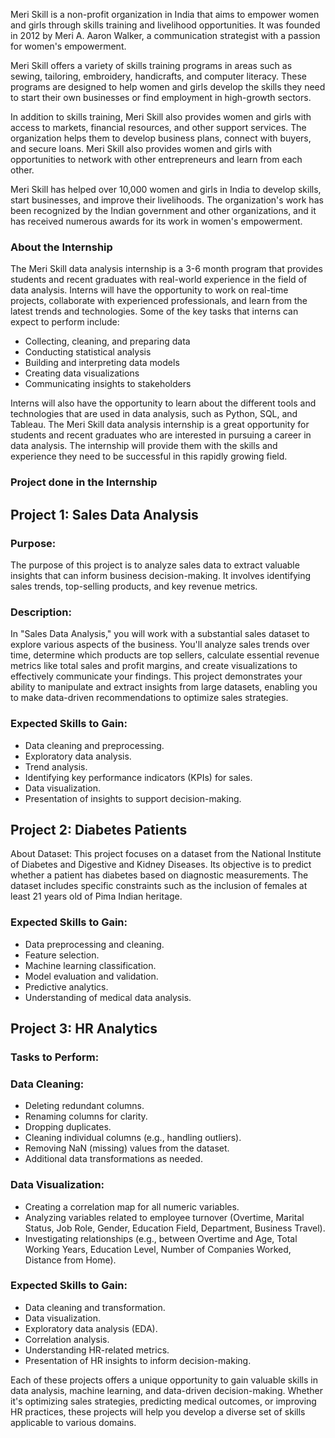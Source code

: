 Meri Skill is a non-profit organization in India that aims to empower women and girls through skills training and livelihood opportunities. It was founded in 2012 by Meri A. Aaron Walker, a communication strategist with a passion for women's empowerment.

Meri Skill offers a variety of skills training programs in areas such as sewing, tailoring, embroidery, handicrafts, and computer literacy. These programs are designed to help women and girls develop the skills they need to start their own businesses or find employment in high-growth sectors.

In addition to skills training, Meri Skill also provides women and girls with access to markets, financial resources, and other support services. The organization helps them to develop business plans, connect with buyers, and secure loans. Meri Skill also provides women and girls with opportunities to network with other entrepreneurs and learn from each other.

Meri Skill has helped over 10,000 women and girls in India to develop skills, start businesses, and improve their livelihoods. The organization's work has been recognized by the Indian government and other organizations, and it has received numerous awards for its work in women's empowerment.

### About the Internship
The Meri Skill data analysis internship is a 3-6 month program that provides students and recent graduates with real-world experience in the field of data analysis. Interns will have the opportunity to work on real-time projects, collaborate with experienced professionals, and learn from the latest trends and technologies.
Some of the key tasks that interns can expect to perform include:

*	Collecting, cleaning, and preparing data
*	Conducting statistical analysis
*	Building and interpreting data models
*	Creating data visualizations
* Communicating insights to stakeholders

Interns will also have the opportunity to learn about the different tools and technologies that are used in data analysis, such as Python, SQL, and Tableau.
The Meri Skill data analysis internship is a great opportunity for students and recent graduates who are interested in pursuing a career in data analysis. The internship will provide them with the skills and experience they need to be successful in this rapidly growing field.

### Project done in the Internship

## Project 1: Sales Data Analysis

### Purpose: 
The purpose of this project is to analyze sales data to extract valuable insights that can inform business decision-making. It involves identifying sales trends, top-selling products, and key revenue metrics.

### Description: 
In "Sales Data Analysis," you will work with a substantial sales dataset to explore various aspects of the business. You'll analyze sales trends over time, determine which products are top sellers, calculate essential revenue metrics like total sales and profit margins, and create visualizations to effectively communicate your findings. This project demonstrates your ability to manipulate and extract insights from large datasets, enabling you to make data-driven recommendations to optimize sales strategies.

### Expected Skills to Gain:

*	Data cleaning and preprocessing.
*	Exploratory data analysis.
*	Trend analysis.
*	Identifying key performance indicators (KPIs) for sales.
*	Data visualization.
*	Presentation of insights to support decision-making.

## Project 2: Diabetes Patients
About Dataset: This project focuses on a dataset from the National Institute of Diabetes and Digestive and Kidney Diseases. Its objective is to predict whether a patient has diabetes based on diagnostic measurements. The dataset includes specific constraints such as the inclusion of females at least 21 years old of Pima Indian heritage.

### Expected Skills to Gain:

*	Data preprocessing and cleaning.
*	Feature selection.
*	Machine learning classification.
*	Model evaluation and validation.
*	Predictive analytics.
*	Understanding of medical data analysis.

## Project 3: HR Analytics

### Tasks to Perform:

### Data Cleaning:
*	Deleting redundant columns.
*	Renaming columns for clarity.
*	Dropping duplicates.
*	Cleaning individual columns (e.g., handling outliers).
*	Removing NaN (missing) values from the dataset.
*	Additional data transformations as needed.

### Data Visualization:
*	Creating a correlation map for all numeric variables.
*	Analyzing variables related to employee turnover (Overtime, Marital Status, Job Role, Gender, Education Field, Department, Business Travel).
*	Investigating relationships (e.g., between Overtime and Age, Total Working Years, Education Level, Number of Companies Worked, Distance from Home).

### Expected Skills to Gain:
*	Data cleaning and transformation.
*	Data visualization.
*	Exploratory data analysis (EDA).
*	Correlation analysis.
*	Understanding HR-related metrics.
*	Presentation of HR insights to inform decision-making.

Each of these projects offers a unique opportunity to gain valuable skills in data analysis, machine learning, and data-driven decision-making. Whether it's optimizing sales strategies, predicting medical outcomes, or improving HR practices, these projects will help you develop a diverse set of skills applicable to various domains.
